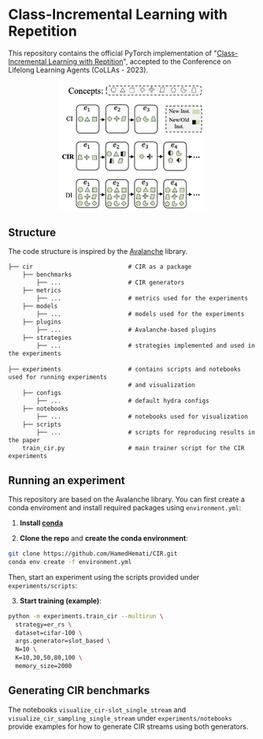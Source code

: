 # Class-Incremental Learning with Repetition
This repository contains the official PyTorch implementation of "[Class-Incremental Learning with Reptition](https://arxiv.org/abs/2301.11396)", accepted to the Conference on Lifelong Learning Agents (CoLLAs - 2023).


<p align="center">
  <img src="assets/cir.png" alt="Alt Text" width="300" />
</p>

## Structure
The code structure is inspired by the [Avalanche](https://github.com/ContinualAI/avalanche) library. 

    
    ├── cir                           # CIR as a package
        ├── benchmarks
            ├── ...                   # CIR generators
        ├── metrics
            ├── ...                   # metrics used for the experiments
        ├── models
            ├── ...                   # models used for the experiments
        ├── plugins
            ├── ...                   # Avalanche-based plugins
        ├── strategies
            ├── ...                   # strategies implemented and used in the experiments
    
    ├── experiments                   # contains scripts and notebooks used for running experiments
                                      # and visualization 
        ├── configs
            ├── ...                   # default hydra configs
        ├── notebooks
            ├── ...                   # notebooks used for visualization
        ├── scripts
            ├── ...                   # scripts for reproducing results in the paper
        train_cir.py                  # main trainer script for the CIR experiments
        



## Running an experiment

This repository are based on the Avalanche library. You can first create a conda enviroment and install required packages using `environment.yml`:

1. **Install [conda](https://docs.conda.io/projects/conda/en/latest/user-guide/install/download.html)**

2. **Clone the repo** and **create the conda environment**:
```bash
git clone https://github.com/HamedHemati/CIR.git
conda env create -f environment.yml
```

Then, start an experiment using the scripts provided under `experiments/scripts`:

3. **Start training (example)**: 

```bash
python -m experiments.train_cir --multirun \
  strategy=er_rs \
  dataset=cifar-100 \
  args.generator=slot_based \
  N=10 \
  K=10,30,50,80,100 \
  memory_size=2000
```

## Generating CIR benchmarks

The notebooks `visualize_cir-slot_single_stream` and `visualize_cir_sampling_single_stream` under `experiments/notebooks` provide examples for how to generate CIR streams using both generators.
